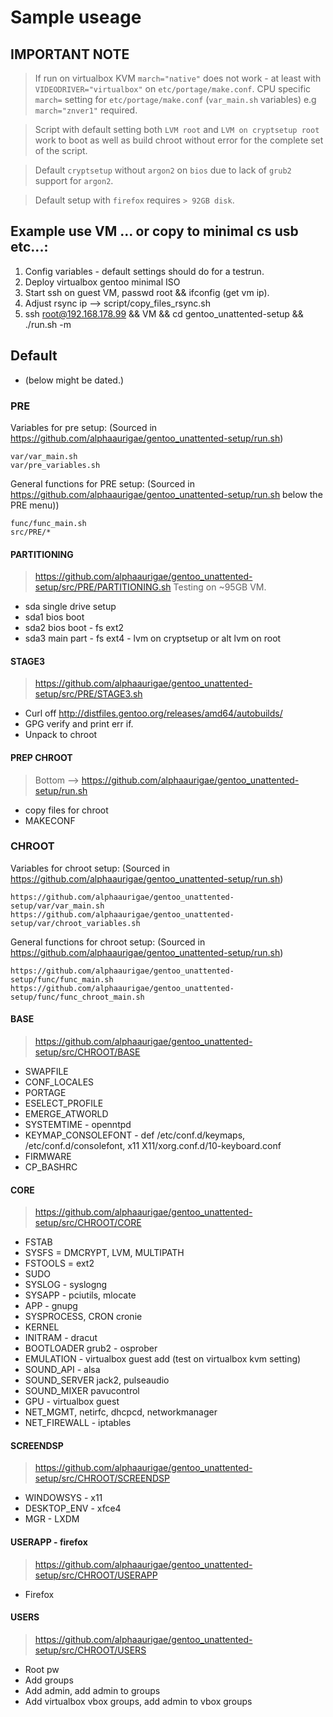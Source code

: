 # Sample useage


## IMPORTANT NOTE
> If run on virtualbox KVM ```march="native"``` does not work - at least with ```VIDEODRIVER="virtualbox"``` on ```etc/portage/make.conf```. CPU specific ```march=``` setting for ```etc/portage/make.conf``` (```var_main.sh``` variables) e.g ```march="znver1"``` required.

> Script with default setting both ```LVM root``` and ```LVM on cryptsetup root``` work to boot as well as build chroot without error for the complete set of the script.

> Default ```cryptsetup``` without ```argon2``` on ```bios``` due to lack of ```grub2``` support for ```argon2```. 

> Default setup with ```firefox``` requires ```> 92GB disk```.


## Example use VM ... or copy to minimal cs usb etc...:
1. Config variables - default settings should do for a testrun.
2. Deploy virtualbox gentoo minimal ISO
3. Start ssh on guest VM, passwd root && ifconfig (get vm ip).
4. Adjust rsync ip --> script/copy_files_rsync.sh
5. ssh root@192.168.178.99 && VM && cd gentoo_unattented-setup && ./run.sh -m


## Default 
- (below might be dated.)

### PRE
Variables for pre setup:
(Sourced in https://github.com/alphaaurigae/gentoo_unattented-setup/run.sh)
```
var/var_main.sh
var/pre_variables.sh
```

General functions for PRE setup:
(Sourced in https://github.com/alphaaurigae/gentoo_unattented-setup/run.sh below the PRE menu))
```
func/func_main.sh
src/PRE/*
```

#### PARTITIONING
> https://github.com/alphaaurigae/gentoo_unattented-setup/src/PRE/PARTITIONING.sh
> Testing on ~95GB VM.
- sda single drive setup
- sda1 bios boot
- sda2 bios boot - fs ext2
- sda3 main part - fs ext4 - lvm on cryptsetup or alt lvm on root

#### STAGE3
> https://github.com/alphaaurigae/gentoo_unattented-setup/src/PRE/STAGE3.sh
- Curl off http://distfiles.gentoo.org/releases/amd64/autobuilds/
- GPG verify and print err if. 
- Unpack to chroot

#### PREP CHROOT
> Bottom --> https://github.com/alphaaurigae/gentoo_unattented-setup/run.sh
- copy files for chroot
- MAKECONF 

### CHROOT

Variables for chroot setup:
(Sourced in https://github.com/alphaaurigae/gentoo_unattented-setup/run.sh)
```
https://github.com/alphaaurigae/gentoo_unattented-setup/var/var_main.sh
https://github.com/alphaaurigae/gentoo_unattented-setup/var/chroot_variables.sh
```

General functions for chroot setup:
(Sourced in https://github.com/alphaaurigae/gentoo_unattented-setup/run.sh)
```
https://github.com/alphaaurigae/gentoo_unattented-setup/func/func_main.sh
https://github.com/alphaaurigae/gentoo_unattented-setup/func/func_chroot_main.sh
```

#### BASE
> https://github.com/alphaaurigae/gentoo_unattented-setup/src/CHROOT/BASE
- SWAPFILE
- CONF_LOCALES
- PORTAGE
- ESELECT_PROFILE
- EMERGE_ATWORLD
- SYSTEMTIME - openntpd
- KEYMAP_CONSOLEFONT - def /etc/conf.d/keymaps, /etc/conf.d/consolefont, x11 X11/xorg.conf.d/10-keyboard.conf
- FIRMWARE
- CP_BASHRC

#### CORE
> https://github.com/alphaaurigae/gentoo_unattented-setup/src/CHROOT/CORE
- FSTAB
- SYSFS = DMCRYPT, LVM, MULTIPATH
- FSTOOLS = ext2
- SUDO
- SYSLOG - syslogng
- SYSAPP - pciutils, mlocate
- APP - gnupg
- SYSPROCESS, CRON cronie
- KERNEL
- INITRAM - dracut
- BOOTLOADER grub2 - osprober
- EMULATION - virtualbox guest add (test on virtualbox kvm setting)
- SOUND_API - alsa
- SOUND_SERVER jack2, pulseaudio
- SOUND_MIXER pavucontrol
- GPU - virtualbox guest
- NET_MGMT, netirfc, dhcpcd, networkmanager
- NET_FIREWALL - iptables

#### SCREENDSP
> https://github.com/alphaaurigae/gentoo_unattented-setup/src/CHROOT/SCREENDSP
- WINDOWSYS - x11
- DESKTOP_ENV - xfce4
- MGR - LXDM

#### USERAPP - firefox
> https://github.com/alphaaurigae/gentoo_unattented-setup/src/CHROOT/USERAPP
- Firefox

#### USERS
> https://github.com/alphaaurigae/gentoo_unattented-setup/src/CHROOT/USERS
- Root pw
- Add groups
- Add admin, add admin to groups
- Add virtualbox vbox groups, add admin to vbox groups